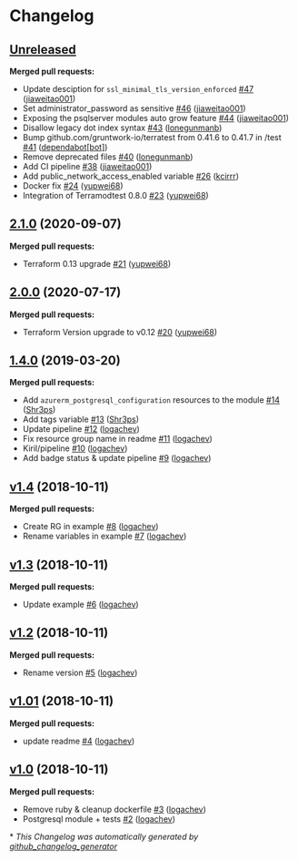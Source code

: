 # Changelog

## [Unreleased](https://github.com/Azure/terraform-azurerm-postgresql/tree/HEAD)

**Merged pull requests:**

- Update desciption for `ssl_minimal_tls_version_enforced` [\#47](https://github.com/Azure/terraform-azurerm-postgresql/pull/47) ([jiaweitao001](https://github.com/jiaweitao001))
- Set administrator\_password as sensitive [\#46](https://github.com/Azure/terraform-azurerm-postgresql/pull/46) ([jiaweitao001](https://github.com/jiaweitao001))
- Exposing the psqlserver modules auto grow feature [\#44](https://github.com/Azure/terraform-azurerm-postgresql/pull/44) ([jiaweitao001](https://github.com/jiaweitao001))
- Disallow legacy dot index syntax [\#43](https://github.com/Azure/terraform-azurerm-postgresql/pull/43) ([lonegunmanb](https://github.com/lonegunmanb))
- Bump github.com/gruntwork-io/terratest from 0.41.6 to 0.41.7 in /test [\#41](https://github.com/Azure/terraform-azurerm-postgresql/pull/41) ([dependabot[bot]](https://github.com/apps/dependabot))
- Remove deprecated files [\#40](https://github.com/Azure/terraform-azurerm-postgresql/pull/40) ([lonegunmanb](https://github.com/lonegunmanb))
- Add CI pipeline [\#38](https://github.com/Azure/terraform-azurerm-postgresql/pull/38) ([jiaweitao001](https://github.com/jiaweitao001))
- Add public\_network\_access\_enabled variable [\#26](https://github.com/Azure/terraform-azurerm-postgresql/pull/26) ([kcirrr](https://github.com/kcirrr))
- Docker fix [\#24](https://github.com/Azure/terraform-azurerm-postgresql/pull/24) ([yupwei68](https://github.com/yupwei68))
- Integration of Terramodtest 0.8.0 [\#23](https://github.com/Azure/terraform-azurerm-postgresql/pull/23) ([yupwei68](https://github.com/yupwei68))

## [2.1.0](https://github.com/Azure/terraform-azurerm-postgresql/tree/2.1.0) (2020-09-07)

**Merged pull requests:**

- Terraform 0.13 upgrade [\#21](https://github.com/Azure/terraform-azurerm-postgresql/pull/21) ([yupwei68](https://github.com/yupwei68))

## [2.0.0](https://github.com/Azure/terraform-azurerm-postgresql/tree/2.0.0) (2020-07-17)

**Merged pull requests:**

- Terraform Version upgrade to v0.12 [\#20](https://github.com/Azure/terraform-azurerm-postgresql/pull/20) ([yupwei68](https://github.com/yupwei68))

## [1.4.0](https://github.com/Azure/terraform-azurerm-postgresql/tree/1.4.0) (2019-03-20)

**Merged pull requests:**

- Add `azurerm_postgresql_configuration` resources to the module [\#14](https://github.com/Azure/terraform-azurerm-postgresql/pull/14) ([Shr3ps](https://github.com/Shr3ps))
- Add tags variable [\#13](https://github.com/Azure/terraform-azurerm-postgresql/pull/13) ([Shr3ps](https://github.com/Shr3ps))
- Update pipeline [\#12](https://github.com/Azure/terraform-azurerm-postgresql/pull/12) ([logachev](https://github.com/logachev))
- Fix resource group name in readme [\#11](https://github.com/Azure/terraform-azurerm-postgresql/pull/11) ([logachev](https://github.com/logachev))
- Kiril/pipeline [\#10](https://github.com/Azure/terraform-azurerm-postgresql/pull/10) ([logachev](https://github.com/logachev))
- Add badge status & update pipeline [\#9](https://github.com/Azure/terraform-azurerm-postgresql/pull/9) ([logachev](https://github.com/logachev))

## [v1.4](https://github.com/Azure/terraform-azurerm-postgresql/tree/v1.4) (2018-10-11)

**Merged pull requests:**

- Create RG in example [\#8](https://github.com/Azure/terraform-azurerm-postgresql/pull/8) ([logachev](https://github.com/logachev))
- Rename variables in example [\#7](https://github.com/Azure/terraform-azurerm-postgresql/pull/7) ([logachev](https://github.com/logachev))

## [v1.3](https://github.com/Azure/terraform-azurerm-postgresql/tree/v1.3) (2018-10-11)

**Merged pull requests:**

- Update example [\#6](https://github.com/Azure/terraform-azurerm-postgresql/pull/6) ([logachev](https://github.com/logachev))

## [v1.2](https://github.com/Azure/terraform-azurerm-postgresql/tree/v1.2) (2018-10-11)

**Merged pull requests:**

- Rename version [\#5](https://github.com/Azure/terraform-azurerm-postgresql/pull/5) ([logachev](https://github.com/logachev))

## [v1.01](https://github.com/Azure/terraform-azurerm-postgresql/tree/v1.01) (2018-10-11)

**Merged pull requests:**

- update readme [\#4](https://github.com/Azure/terraform-azurerm-postgresql/pull/4) ([logachev](https://github.com/logachev))

## [v1.0](https://github.com/Azure/terraform-azurerm-postgresql/tree/v1.0) (2018-10-11)

**Merged pull requests:**

-  Remove ruby & cleanup dockerfile [\#3](https://github.com/Azure/terraform-azurerm-postgresql/pull/3) ([logachev](https://github.com/logachev))
- Postgresql module + tests [\#2](https://github.com/Azure/terraform-azurerm-postgresql/pull/2) ([logachev](https://github.com/logachev))



\* *This Changelog was automatically generated by [github_changelog_generator](https://github.com/github-changelog-generator/github-changelog-generator)*
